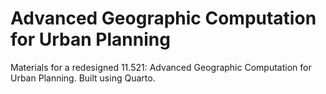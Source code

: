 # Advanced Geographic Computation for Urban Planning

Materials for a redesigned 11.521: Advanced Geographic Computation for Urban
Planning. Built using Quarto.